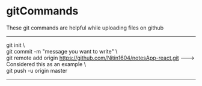 # gitCommands                                                                                              
These git commands are helpful while uploading files on github 
___________________________________________________________________________________________________________ 
git init \  
git commit -m "message you want to write" \  
git remote add origin https://github.com/Nitin1604/notesApp-react.git ---> Considered this as an example \  
git push -u origin master   
____________________________________________________________________________________________________________
